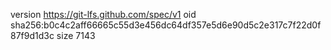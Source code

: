 version https://git-lfs.github.com/spec/v1
oid sha256:b0c4c2aff66665c55d3e456dc64df357e5d6e90d5c2e317c7f22d0f87f9d1d3c
size 7143
